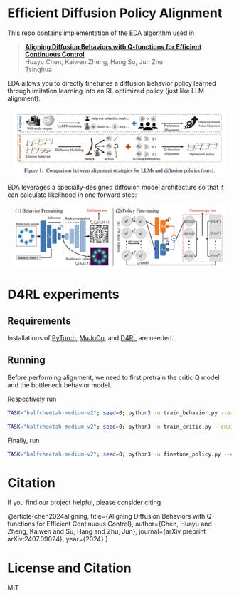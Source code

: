 
# Efficient Diffusion Policy Alignment

This repo contains implementation of the EDA algorithm used in

> [**Aligning Diffusion Behaviors with Q-functions for Efficient Continuous Control**](https://arxiv.org/pdf/2407.09024)<br>
> Huayu Chen, Kaiwen Zheng, Hang Su, Jun Zhu
> <br>Tsinghua<br>

EDA allows you to directly finetunes a diffusion behavior policy learned through imitation learning into an RL optimized policy (just like LLM alignment): 

<p align="center">
<img src="EDA.png" width=95%>
<p>

EDA leverages a specially-designed diffsuion model architecture so that it can calculate likelihood in one forward step:

<p align="center">
<img src="overview.PNG" width=95%>
<p>


# D4RL experiments

## Requirements
Installations of [PyTorch](https://pytorch.org/), [MuJoCo](https://github.com/deepmind/mujoco), and [D4RL](https://github.com/Farama-Foundation/D4RL) are needed.

## Running
Before performing alignment, we need to first pretrain the critic Q model and the bottleneck behavior model. 

Respectively run

```.bash
TASK="halfcheetah-medium-v2"; seed=0; python3 -u train_behavior.py --expid ${TASK}-baseline-seed${seed} --env $TASK --seed ${seed}
```

```.bash
TASK="halfcheetah-medium-v2"; seed=0; python3 -u train_critic.py --expid ${TASK}-baseline-seed${seed} --env $TASK --seed ${seed}
```


Finally, run

```.bash
TASK="halfcheetah-medium-v2"; seed=0; python3 -u finetune_policy.py --expid ${TASK}-baseline-seed${seed} --env $TASK --seed ${seed} --actor_load_path ./EDA_model_factory/${TASK}-baseline-seed${seed}/behavior_ckpt200.pth --critic_load_path ./EDA_model_factory/${TASK}-baseline-seed${seed}/critic_ckpt150.pth --beta=0.1
```

# Citation
If you find our project helpful, please consider citing

@article{chen2024aligning,
  title={Aligning Diffusion Behaviors with Q-functions for Efficient Continuous Control},
  author={Chen, Huayu and Zheng, Kaiwen and Su, Hang and Zhu, Jun},
  journal={arXiv preprint arXiv:2407.09024},
  year={2024}
}

# License and Citation

MIT
